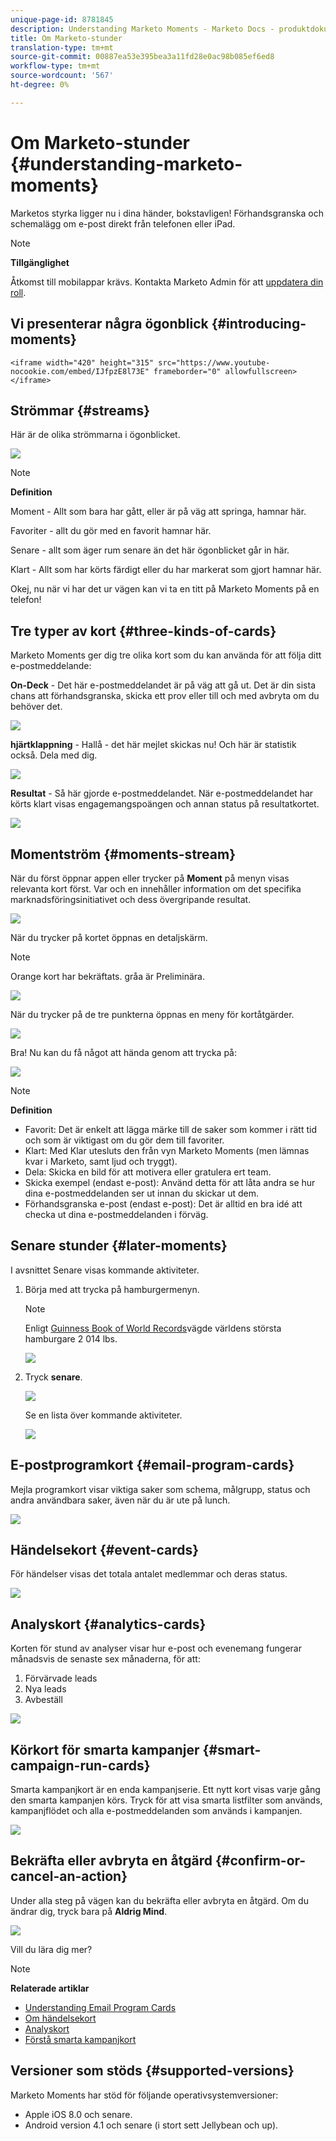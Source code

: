 ```yaml
---
unique-page-id: 8781845
description: Understanding Marketo Moments - Marketo Docs - produktdokumentation
title: Om Marketo-stunder
translation-type: tm+mt
source-git-commit: 00887ea53e395bea3a11fd28e0ac98b085ef6ed8
workflow-type: tm+mt
source-wordcount: '567'
ht-degree: 0%

---
```



# Om Marketo-stunder {#understanding-marketo-moments}

Marketos styrka ligger nu i dina händer, bokstavligen! Förhandsgranska och schemalägg om e-post direkt från telefonen eller iPad.

>[!NOTE]
>
>**Tillgänglighet**
>
>Åtkomst till mobilappar krävs. Kontakta Marketo Admin för att [uppdatera din roll](../../../../../product-docs/administration/users-and-roles/managing-user-roles-and-permissions.md).

## Vi presenterar några ögonblick {#introducing-moments}

`<iframe width="420" height="315" src="https://www.youtube-nocookie.com/embed/IJfpzE8l73E" frameborder="0" allowfullscreen></iframe>`

## Strömmar {#streams}

Här är de olika strömmarna i ögonblicket.

![](assets/image2015-7-15-15-3a6-3a10.png)

>[!NOTE]
>
>**Definition**
>
>Moment - Allt som bara har gått, eller är på väg att springa, hamnar här.
>
>Favoriter - allt du gör med en favorit hamnar här.
>
>Senare - allt som äger rum senare än det här ögonblicket går in här.
>
>Klart - Allt som har körts färdigt eller du har markerat som gjort hamnar här.

Okej, nu när vi har det ur vägen kan vi ta en titt på Marketo Moments på en telefon!

## Tre typer av kort {#three-kinds-of-cards}

Marketo Moments ger dig tre olika kort som du kan använda för att följa ditt e-postmeddelande:

**On-Deck** - Det här e-postmeddelandet är på väg att gå ut. Det är din sista chans att förhandsgranska, skicka ett prov eller till och med avbryta om du behöver det.

![](assets/image2015-7-17-11-3a25-3a48.png)

**hjärtklappning** - Hallå - det här mejlet skickas nu! Och här är statistik också. Dela med dig.

![](assets/image2015-7-17-11-3a27-3a22.png)

**Resultat** - Så här gjorde e-postmeddelandet. När e-postmeddelandet har körts klart visas engagemangspoängen och annan status på resultatkortet.

![](assets/image2015-7-17-11-3a43-3a28.png)

## Momentström {#moments-stream}

När du först öppnar appen eller trycker på **Moment** på menyn visas relevanta kort först. Var och en innehåller information om det specifika marknadsföringsinitiativet och dess övergripande resultat.

![](assets/image2015-7-15-10-3a46-3a19.png)

När du trycker på kortet öppnas en detaljskärm.

>[!NOTE]
>
>Orange kort har bekräftats. gråa är Preliminära.

![](assets/image2015-9-25-9-3a37-3a26.png)

När du trycker på de tre punkterna öppnas en meny för kortåtgärder.

![](assets/image2015-7-15-10-3a47-3a34.png)

Bra! Nu kan du få något att hända genom att trycka på:

![](assets/image2015-7-15-10-3a49-3a20.png)

>[!NOTE]
>
>**Definition**
>
>* Favorit: Det är enkelt att lägga märke till de saker som kommer i rätt tid och som är viktigast om du gör dem till favoriter.
>* Klart: Med Klar utesluts den från vyn Marketo Moments (men lämnas kvar i Marketo, samt ljud och tryggt).
>* Dela: Skicka en bild för att motivera eller gratulera ert team.
>* Skicka exempel (endast e-post): Använd detta för att låta andra se hur dina e-postmeddelanden ser ut innan du skickar ut dem.
>* Förhandsgranska e-post (endast e-post): Det är alltid en bra idé att checka ut dina e-postmeddelanden i förväg.

>



## Senare stunder {#later-moments}

I avsnittet Senare visas kommande aktiviteter.

1. Börja med att trycka på hamburgermenyn.

   >[!NOTE]
   >
   >Enligt [Guinness Book of World Records](http://www.guinnessworldrecords.com/world-records/largest-hamburger)vägde världens största hamburgare 2 014 lbs.

   ![](assets/image2015-7-15-10-3a52-3a5.png)

1. Tryck **senare**.

   ![](assets/image2015-7-15-10-3a54-3a47.png)

   Se en lista över kommande aktiviteter.

   ![](assets/image2015-6-29-15-3a24-3a3.png)

## E-postprogramkort {#email-program-cards}

Mejla programkort visar viktiga saker som schema, målgrupp, status och andra användbara saker, även när du är ute på lunch.

![](assets/image2015-6-29-15-3a31-3a57.png)

## Händelsekort {#event-cards}

För händelser visas det totala antalet medlemmar och deras status.

![](assets/image2015-6-29-15-3a39-3a12.png)

## Analyskort {#analytics-cards}

Korten för stund av analyser visar hur e-post och evenemang fungerar månadsvis de senaste sex månaderna, för att:

1. Förvärvade leads
1. Nya leads
1. Avbeställ

![](assets/image2015-7-6-13-3a26-3a33.png)

## Körkort för smarta kampanjer {#smart-campaign-run-cards}

Smarta kampanjkort är en enda kampanjserie. Ett nytt kort visas varje gång den smarta kampanjen körs. Tryck för att visa smarta listfilter som används, kampanjflödet och alla e-postmeddelanden som används i kampanjen.

![](assets/image2015-9-23-11-3a0-3a54.png)

## Bekräfta eller avbryta en åtgärd {#confirm-or-cancel-an-action}

Under alla steg på vägen kan du bekräfta eller avbryta en åtgärd. Om du ändrar dig, tryck bara på **Aldrig Mind**.

![](assets/image2015-7-14-17-3a11-3a29.png)

Vill du lära dig mer?

>[!NOTE]
>
>**Relaterade artiklar**
>
>* [Understanding Email Program Cards](understanding-email-program-cards.md)
>* [Om händelsekort](understanding-event-cards.md)
>* [Analyskort](understanding-analytics-cards.md)
>* [Förstå smarta kampanjkort](understanding-smart-campaign-cards.md)

>



## Versioner som stöds  {#supported-versions}

Marketo Moments har stöd för följande operativsystemversioner:

* Apple iOS 8.0 och senare.
* Android version 4.1 och senare (i stort sett Jellybean och up).


